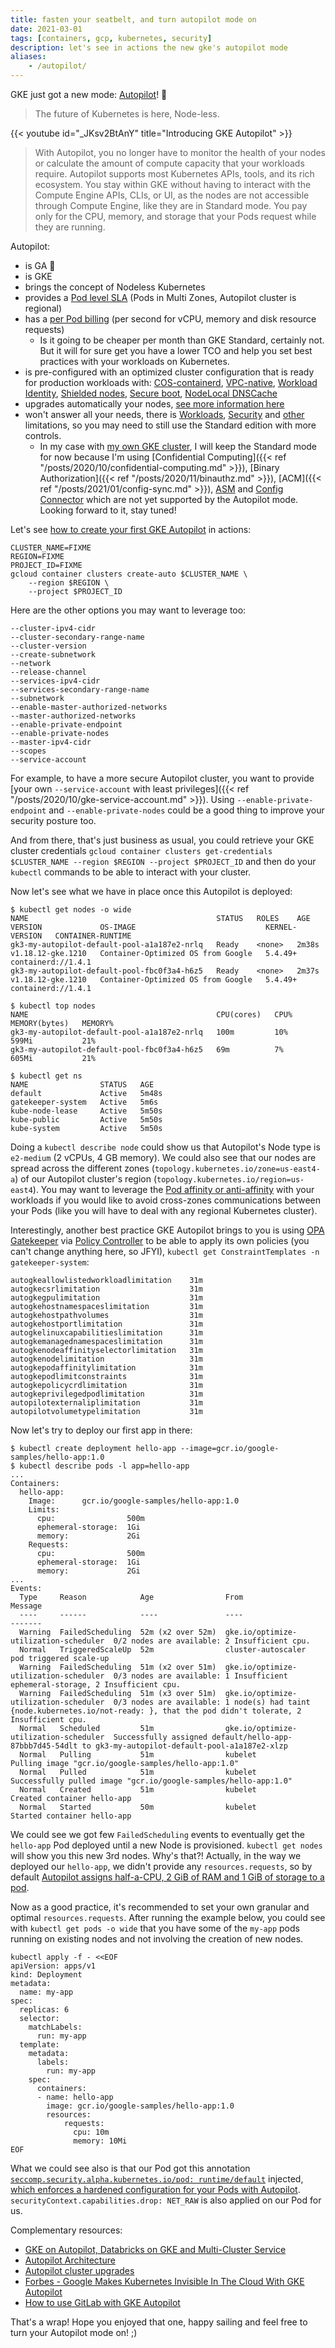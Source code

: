 ```yaml
---
title: fasten your seatbelt, and turn autopilot mode on
date: 2021-03-01
tags: [containers, gcp, kubernetes, security]
description: let's see in actions the new gke's autopilot mode
aliases:
    - /autopilot/
---
```

GKE just got a new mode: [Autopilot](https://cloud.google.com/blog/products/containers-kubernetes/introducing-gke-autopilot)! :rocket:

> The future of Kubernetes is here, Node-less.

{{< youtube id="_JKsv2BtAnY" title="Introducing GKE Autopilot" >}}

> With Autopilot, you no longer have to monitor the health of your nodes or calculate the amount of compute capacity that your workloads require. Autopilot supports most Kubernetes APIs, tools, and its rich ecosystem. You stay within GKE without having to interact with the Compute Engine APIs, CLIs, or UI, as the nodes are not accessible through Compute Engine, like they are in Standard mode. You pay only for the CPU, memory, and storage that your Pods request while they are running.

Autopilot:
- is GA :metal:
- is GKE
- brings the concept of Nodeless Kubernetes
- provides a [Pod level SLA](https://cloud.google.com/kubernetes-engine/sla) (Pods in Multi Zones, Autopilot cluster is regional)
- has a [per Pod billing](https://cloud.google.com/kubernetes-engine/pricing) (per second for vCPU, memory and disk resource requests)
  - Is it going to be cheaper per month than GKE Standard, certainly not. But it will for sure get you have a lower TCO and help you set best practices with your workloads on Kubernetes.
- is pre-configured with an optimized cluster configuration that is ready for production workloads with: [COS-containerd](https://cloud.google.com/kubernetes-engine/docs/concepts/node-images#cos-variants), [VPC-native](https://cloud.google.com/kubernetes-engine/docs/concepts/alias-ips), [Workload Identity](https://cloud.google.com/kubernetes-engine/docs/how-to/workload-identity), [Shielded nodes](https://cloud.google.com/kubernetes-engine/docs/how-to/shielded-gke-nodes), [Secure boot](https://cloud.google.com/kubernetes-engine/docs/how-to/shielded-gke-nodes#secure_boot), [NodeLocal DNSCache](https://cloud.google.com/kubernetes-engine/docs/how-to/nodelocal-dns-cache)
- upgrades automatically your nodes, [see more information here](https://cloud.google.com/kubernetes-engine/docs/concepts/cluster-upgrades-autopilot#automatic_upgrades)
- won't answer all your needs, there is [Workloads](https://cloud.google.com/kubernetes-engine/docs/concepts/autopilot-overview#limits), [Security](https://cloud.google.com/kubernetes-engine/docs/concepts/autopilot-overview#security_limitations) and [other](https://cloud.google.com/kubernetes-engine/docs/concepts/autopilot-overview#other_limitations) limitations, so you may need to still use the Standard edition with more controls.
    - In my case with [my own GKE cluster](https://github.com/mathieu-benoit/mygkecluster), I will keep the Standard mode for now because I'm using [Confidential Computing]({{< ref "/posts/2020/10/confidential-computing.md" >}}), [Binary Authorization]({{< ref "/posts/2020/11/binauthz.md" >}}), [ACM]({{< ref "/posts/2021/01/config-sync.md" >}}), [ASM](https://cloud.google.com/anthos/service-mesh) and [Config Connector](https://cloud.google.com/config-connector/docs/overview) which are not yet supported by the Autopilot mode. Looking forward to it, stay tuned!

Let's see [how to create your first GKE Autopilot](https://cloud.google.com/kubernetes-engine/docs/how-to/creating-an-autopilot-cluster) in actions:
```
CLUSTER_NAME=FIXME
REGION=FIXME
PROJECT_ID=FIXME
gcloud container clusters create-auto $CLUSTER_NAME \
    --region $REGION \
    --project $PROJECT_ID
```

Here are the other options you may want to leverage too:
```
--cluster-ipv4-cidr
--cluster-secondary-range-name
--cluster-version
--create-subnetwork
--network
--release-channel
--services-ipv4-cidr
--services-secondary-range-name
--subnetwork
--enable-master-authorized-networks
--master-authorized-networks
--enable-private-endpoint
--enable-private-nodes
--master-ipv4-cidr
--scopes
--service-account
```

For example, to have a more secure Autopilot cluster, you want to provide [your own `--service-account` with least privileges]({{< ref "/posts/2020/10/gke-service-account.md" >}}). Using `--enable-private-endpoint` and `--enable-private-nodes` could be a good thing to improve your security posture too.

And from there, that's just business as usual, you could retrieve your GKE cluster credentials `gcloud container clusters get-credentials $CLUSTER_NAME --region $REGION --project $PROJECT_ID` and then do your `kubectl` commands to be able to interact with your cluster.

Now let's see what we have in place once this Autopilot is deployed:
```
$ kubectl get nodes -o wide
NAME                                          STATUS   ROLES    AGE     VERSION             OS-IMAGE                             KERNEL-VERSION   CONTAINER-RUNTIME
gk3-my-autopilot-default-pool-a1a187e2-nrlq   Ready    <none>   2m38s   v1.18.12-gke.1210   Container-Optimized OS from Google   5.4.49+          containerd://1.4.1
gk3-my-autopilot-default-pool-fbc0f3a4-h6z5   Ready    <none>   2m37s   v1.18.12-gke.1210   Container-Optimized OS from Google   5.4.49+          containerd://1.4.1

$ kubectl top nodes
NAME                                          CPU(cores)   CPU%   MEMORY(bytes)   MEMORY%   
gk3-my-autopilot-default-pool-a1a187e2-nrlq   100m         10%    599Mi           21%       
gk3-my-autopilot-default-pool-fbc0f3a4-h6z5   69m          7%     605Mi           21% 

$ kubectl get ns
NAME                STATUS   AGE
default             Active   5m48s
gatekeeper-system   Active   5m6s
kube-node-lease     Active   5m50s
kube-public         Active   5m50s
kube-system         Active   5m50s
```

Doing a `kubectl describe node` could show us that Autopilot's Node type is `e2-medium` (2 vCPUs, 4 GB memory). We could also see that our nodes are spread across the different zones (`topology.kubernetes.io/zone=us-east4-a`) of our Autopilot cluster's region (`topology.kubernetes.io/region=us-east4`). You may want to leverage the [Pod affinity or anti-affinity](https://cloud.google.com/kubernetes-engine/docs/concepts/autopilot-overview#pod_affinity_and_anti-affinity) with your workloads if you would like to avoid cross-zones communications between your Pods (like you will have to deal with any regional Kubernetes cluster). 

Interestingly, another best practice GKE Autopilot brings to you is using [OPA Gatekeeper](https://www.openpolicyagent.org/docs/latest/kubernetes-introduction/) via [Policy Controller](https://cloud.google.com/anthos-config-management/docs/concepts/policy-controller) to be able to apply its own policies (you can't change anything here, so JFYI), `kubectl get ConstraintTemplates -n gatekeeper-system`:
```
autogkeallowlistedworkloadlimitation    31m
autogkecsrlimitation                    31m
autogkegpulimitation                    31m
autogkehostnamespaceslimitation         31m
autogkehostpathvolumes                  31m
autogkehostportlimitation               31m
autogkelinuxcapabilitieslimitation      31m
autogkemanagednamespaceslimitation      31m
autogkenodeaffinityselectorlimitation   31m
autogkenodelimitation                   31m
autogkepodaffinitylimitation            31m
autogkepodlimitconstraints              31m
autogkepolicycrdlimitation              31m
autogkeprivilegedpodlimitation          31m
autopilotexternaliplimitation           31m
autopilotvolumetypelimitation           31m
```

Now let's try to deploy our first app in there:
```
$ kubectl create deployment hello-app --image=gcr.io/google-samples/hello-app:1.0
$ kubectl describe pods -l app=hello-app
...
Containers:
  hello-app:
    Image:      gcr.io/google-samples/hello-app:1.0
    Limits:
      cpu:                500m
      ephemeral-storage:  1Gi
      memory:             2Gi
    Requests:
      cpu:                500m
      ephemeral-storage:  1Gi
      memory:             2Gi
...
Events:
  Type     Reason            Age                From                                   Message
  ----     ------            ----               ----                                   -------
  Warning  FailedScheduling  52m (x2 over 52m)  gke.io/optimize-utilization-scheduler  0/2 nodes are available: 2 Insufficient cpu.
  Normal   TriggeredScaleUp  52m                cluster-autoscaler                     pod triggered scale-up
  Warning  FailedScheduling  51m (x2 over 51m)  gke.io/optimize-utilization-scheduler  0/3 nodes are available: 1 Insufficient ephemeral-storage, 2 Insufficient cpu.
  Warning  FailedScheduling  51m (x3 over 51m)  gke.io/optimize-utilization-scheduler  0/3 nodes are available: 1 node(s) had taint {node.kubernetes.io/not-ready: }, that the pod didn't tolerate, 2 Insufficient cpu.
  Normal   Scheduled         51m                gke.io/optimize-utilization-scheduler  Successfully assigned default/hello-app-87bbb7d45-54dlt to gk3-my-autopilot-default-pool-a1a187e2-xlzp
  Normal   Pulling           51m                kubelet                                Pulling image "gcr.io/google-samples/hello-app:1.0"
  Normal   Pulled            51m                kubelet                                Successfully pulled image "gcr.io/google-samples/hello-app:1.0"
  Normal   Created           51m                kubelet                                Created container hello-app
  Normal   Started           50m                kubelet                                Started container hello-app
```

We could see we got few `FailedScheduling` events to eventually get the `hello-app` Pod deployed until a new Node is provisioned. `kubectl get nodes` will show you this new 3rd nodes. Why's that?!
Actually, in the way we deployed our `hello-app`, we didn't provide any `resources.requests`, so by default [Autopilot assigns half-a-CPU, 2 GiB of RAM and 1 GiB of storage to a pod](https://cloud.google.com/kubernetes-engine/docs/concepts/autopilot-overview#default_container_resource_requests).

Now as a good practice, it's recommended to set your own granular and optimal `resources.requests`. After running the example below, you could see with `kubectl get pods -o wide` that you have some of the `my-app` pods running on existing nodes and not involving the creation of new nodes.
```
kubectl apply -f - <<EOF
apiVersion: apps/v1
kind: Deployment
metadata:
  name: my-app
spec:
  replicas: 6
  selector:
    matchLabels:
      run: my-app
  template:
    metadata:
      labels:
        run: my-app
    spec:
      containers:
      - name: hello-app
        image: gcr.io/google-samples/hello-app:1.0
        resources:
            requests:
              cpu: 10m
              memory: 10Mi
EOF
```

What we could see also is that our Pod got this annotation [`seccomp.security.alpha.kubernetes.io/pod: runtime/default`](https://kubesec.io/basics/metadata-annotations-seccomp-security-alpha-kubernetes-io-pod/) injected, [which enforces a hardened configuration for your Pods with Autopilot](https://cloud.google.com/kubernetes-engine/docs/concepts/autopilot-overview#container_isolation). `securityContext.capabilities.drop: NET_RAW` is also applied on our Pod for us.

Complementary resources:
- [GKE on Autopilot, Databricks on GKE and Multi-Cluster Service](https://www.linkedin.com/pulse/gke-autopilot-databricks-more-srikanth-desikan/)
- [Autopilot Architecture](https://cloud.google.com/kubernetes-engine/docs/concepts/autopilot-architecture)
- [Autopilot cluster upgrades](https://cloud.google.com/kubernetes-engine/docs/concepts/cluster-upgrades-autopilot)
- [Forbes - Google Makes Kubernetes Invisible In The Cloud With GKE Autopilot](https://www.forbes.com/sites/janakirammsv/2021/02/26/google-makes-kubernetes-invisible-in-the-cloud-with-gke-autopilot)
- [How to use GitLab with GKE Autopilot](https://about.gitlab.com/blog/2021/02/24/gitlab-gke-autopilot/)

That's a wrap! Hope you enjoyed that one, happy sailing and feel free to turn your Autopilot mode on! ;)